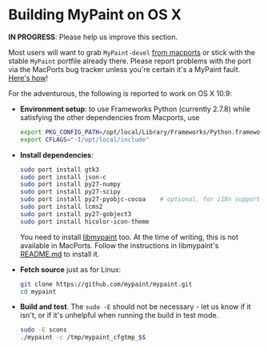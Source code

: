 Building MyPaint on OS X
========================

**IN PROGRESS**: Please help us improve this section.

Most users will want to grab `MyPaint-devel`
[from macports](https://www.macports.org/ports.php?by=name&substr=mypaint)
or stick with the stable `MyPaint` portfile already there.
Please report problems with the port via the MacPorts bug tracker
unless you're certain it's a MyPaint fault.
[Here's how](https://guide.macports.org/#project.tickets)!

For the adventurous, the following is reported to work on OS X 10.9:

* **Environment setup**: to use Frameworks Python (currently 2.7.8)
  while satisfying the other dependencies from Macports, use

  ```sh
  export PKG_CONFIG_PATH=/opt/local/Library/Frameworks/Python.framework/Versions/2.7/lib/pkgconfig/
  export CFLAGS="-I/opt/local/include"
  ```

* **Install dependencies**:

  ```sh
  sudo port install gtk3
  sudo port install json-c
  sudo port install py27-numpy
  sudo port install py27-scipy
  sudo port install py27-pyobjc-cocoa    # optional, for i18n support
  sudo port install lcms2
  sudo port install py27-gobject3
  sudo port install hicolor-icon-theme
  ```

  You need to install [libmypaint](https://github.com/mypaint/libmypaint) too.
  At the time of writing, this is not available in MacPorts.
  Follow the instructions in libmypaint's
  [README.md](https://github.com/mypaint/libmypaint/blob/master/README.md)
  to install it.

* **Fetch source** just as for Linux:

  ```sh
  git clone https://github.com/mypaint/mypaint.git
  cd mypaint
  ```

* **Build and test**.
  The `sudo -E` should not be necessary - let us know if it isn't,
  or if it's unhelpful when running the build in test mode.

  ```sh
  sudo -E scons
  ./mypaint -c /tmp/mypaint_cfgtmp_$$
  ```
